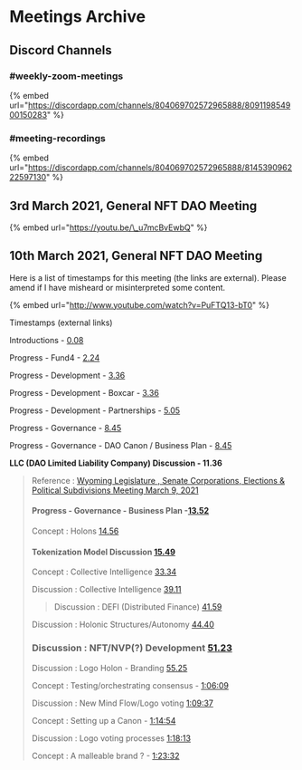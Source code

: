 # Meetings Archive

## Discord Channels

### \#weekly-zoom-meetings

{% embed url="https://discordapp.com/channels/804069702572965888/809119854900150283" %}

### \#meeting-recordings

{% embed url="https://discordapp.com/channels/804069702572965888/814539096222597130" %}

## 3rd March 2021, General NFT DAO Meeting

{% embed url="https://youtu.be/\_u7mcBvEwbQ" %}

## 10th March 2021, General NFT DAO Meeting

Here is a list of timestamps for this meeting \(the links are external\). Please amend if I have misheard or misinterpreted some content.

{% embed url="http://www.youtube.com/watch?v=PuFTQ13-bT0" %}

Timestamps \(external links\)

Introductions - [0.08](https://youtu.be/PuFTQ13-bT0?t=8)

Progress - Fund4 - [2.24](https://youtu.be/PuFTQ13-bT0?t=144)

Progress - Development - [3.36](https://youtu.be/PuFTQ13-bT0?t=216)

Progress - Development - Boxcar - [3.36](https://youtu.be/PuFTQ13-bT0?t=216)

Progress - Development - Partnerships - [5.05](https://youtu.be/PuFTQ13-bT0?t=305)

Progress - Governance - [8.45](https://youtu.be/PuFTQ13-bT0?t=525)

Progress - Governance - DAO Canon / Business Plan - [8.45](https://youtu.be/PuFTQ13-bT0?t=525)

**LLC \(DAO Limited Liability Company\) Discussion - 11.36**

> Reference : [Wyoming Legislature , Senate Corporations, Elections & Political Subdivisions Meeting March 9, 2021](https://www.youtube.com/watch?v=LCZXADsIbWs)
>
> #### Progress - Governance - Business Plan -[13.52](https://youtu.be/PuFTQ13-bT0?t=832)
>
> Concept : Holons [14.56](https://youtu.be/PuFTQ13-bT0?t=896)
>
> #### Tokenization Model Discussion [15.49](https://youtu.be/PuFTQ13-bT0?t=949)
>
> Concept : Collective Intelligence [33.34](https://youtu.be/PuFTQ13-bT0?t=2014)
>
> Discussion : Collective Intelligence [39.11](https://youtu.be/PuFTQ13-bT0?t=2351)
>
> > Discussion : DEFI \(Distributed Finance\) [41.59](https://youtu.be/PuFTQ13-bT0?t=2519)
>
> Discussion : Holonic Structures/Autonomy [44.40](https://youtu.be/PuFTQ13-bT0?t=2680)
>
> ### Discussion : NFT/NVP\(?\) Development [51.23](https://youtu.be/PuFTQ13-bT0?t=3083)
>
> Discussion : Logo Holon - Branding [55.25](https://youtu.be/PuFTQ13-bT0?t=3325)
>
> Concept : Testing/orchestrating consensus - [1:06:09](https://youtu.be/PuFTQ13-bT0?t=3969)
>
> Discussion : New Mind Flow/Logo voting [1:09:37](https://youtu.be/PuFTQ13-bT0?t=4177)
>
> Concept : Setting up a Canon - [1:14:54](https://youtu.be/PuFTQ13-bT0?t=4494)
>
> Discussion : Logo voting processes [1:18:13](https://youtu.be/PuFTQ13-bT0?t=4693)
>
> Concept : A malleable brand ? - [1:23:32](https://youtu.be/PuFTQ13-bT0?t=5012)

